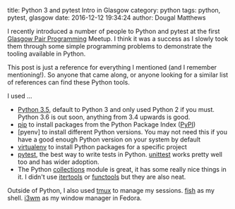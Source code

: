 title: Python 3 and pytest Intro in Glasgow
category: python
tags: python, pytest, glasgow
date: 2016-12-12 19:34:24
author: Dougal Matthews

I recently introduced a number of people to Python and pytest at the first 
[Glasgow Pair Programming][gpp] Meetup. I think it was a success as I slowly
took them through some simple programming problems to demonstrate the tooling
available in Python.

This post is just a reference for everything I mentioned (and I remember
mentioning!). So anyone that came along, or anyone looking for a similar list
of references can find these Python tools.

I used ...

- [Python 3.5], default to Python 3 and only used Python 2 if you must.
  Python 3.6 is out soon, anything from 3.4 upwards is good.
- [pip] to install packages from the Python Package Index ([PyPI])
- [pyenv] to install different Python versions. You may not need this if you
  have a good enough Python version on your system by default
- [virtualenv] to install Python packages for a specific project
- [pytest], the best way to write tests in Python. [unittest] works pretty well
  too and has wider adoption.
- The Python [collections] module is great, it has some really nice things in
  it. I didn't use [itertools] or [functools] but they are also neat.

Outside of Python, I also used [tmux] to manage my sessions. [fish] as my
shell. [i3wm] as my window manager in Fedora.

[gpp]: https://www.meetup.com/GlasgowPairProg/
[Python 3.5]: https://www.python.org/downloads/
[pip]: https://pip.pypa.io
[PyPI]: https://pypi.python.org/pypi
[virtualenv]: http://docs.python-guide.org/en/latest/dev/virtualenvs/
[pytest]: http://doc.pytest.org/
[unittest]: https://docs.python.org/3.6/library/unittest.html
[collections]: https://docs.python.org/3.6/library/collections.html
[itertools]: https://docs.python.org/3.6/library/itertools.html
[functools]: https://docs.python.org/3.6/library/functools.html
[tmux]: https://tmux.github.io/
[fish]: https://fishshell.com/
[i3wm]: https://i3wm.org/

